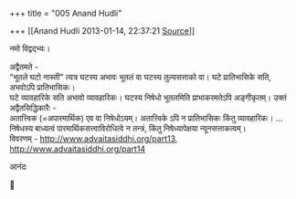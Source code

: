 +++
title = "005 Anand Hudli"

+++
[[Anand Hudli	2013-01-14, 22:37:21 [Source](https://groups.google.com/g/bvparishat/c/qEzOznfXJFU)]]



नमो विद्वद्भ्यः।  
  
अद्वैतमते -  
"भूतले घटो नास्ती" त्यत्र घटस्य अभावः भूतलं वा घटस्य तुल्यसत्ताको वा। घटे प्रातिभासिके सति, अभवोऽपि प्रातिभासिकः।  
घटे व्यावहारिके सति अभावो व्यावहारिकः। घटस्य निषेधो भूतलमिति प्राभाकरमतेऽपि अङ्गीकृतम्। उक्तं अद्वैतसिद्धिकारैः -  
अतात्त्विक (=अपारमार्थिक) एव वा निषेधोऽयम्। अतात्त्विके ऽपि न प्रातिभासिकः किंतु व्यावहारिकः। ... निषेधस्य बाध्यत्वं पारमार्थिकसत्त्वाविरोधित्वे न तन्त्रं, किंतु निषेध्यापेक्षया न्यूनसत्ताकत्वम्।  
विवरणम् - <http://www.advaitasiddhi.org/part13>,  
       <http://www.advaitasiddhi.org/part14>  
  
आनंदः



